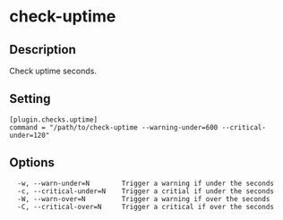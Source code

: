 # check-uptime

## Description

Check uptime seconds.

## Setting

```
[plugin.checks.uptime]
command = "/path/to/check-uptime --warning-under=600 --critical-under=120"
```

## Options

```
  -w, --warn-under=N        Trigger a warning if under the seconds
  -c, --critical-under=N    Trigger a critial if under the seconds
  -W, --warn-over=N         Trigger a warning if over the seconds
  -C, --critical-over=N     Trigger a critical if over the seconds
```
